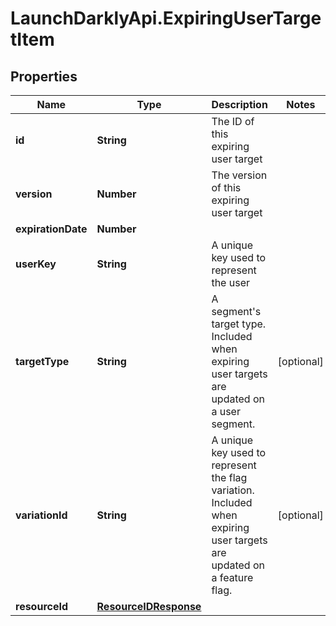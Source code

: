 # LaunchDarklyApi.ExpiringUserTargetItem

## Properties

Name | Type | Description | Notes
------------ | ------------- | ------------- | -------------
**id** | **String** | The ID of this expiring user target | 
**version** | **Number** | The version of this expiring user target | 
**expirationDate** | **Number** |  | 
**userKey** | **String** | A unique key used to represent the user | 
**targetType** | **String** | A segment&#39;s target type. Included when expiring user targets are updated on a user segment. | [optional] 
**variationId** | **String** | A unique key used to represent the flag variation. Included when expiring user targets are updated on a feature flag. | [optional] 
**resourceId** | [**ResourceIDResponse**](ResourceIDResponse.md) |  | 


